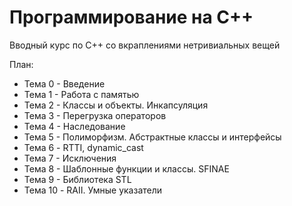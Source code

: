 # Программирование на С++
Вводный курс по C++ со вкраплениями нетривиальных вещей

План:
* Тема 0 - Введение
* Тема 1 - Работа с памятью
* Тема 2 - Классы и объекты. Инкапсуляция
* Тема 3 - Перегрузка операторов
* Тема 4 - Наследование
* Тема 5 - Полиморфизм. Абстрактные классы и интерфейсы
* Тема 6 - RTTI, dynamic_cast
* Тема 7 - Исключения
* Тема 8 - Шаблонные функции и классы. SFINAE
* Тема 9 - Библиотека STL
* Тема 10 - RAII. Умные указатели
